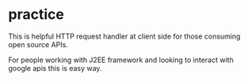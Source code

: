 # practice

This is helpful HTTP request handler at client side for those consuming open source APIs.

For people working with J2EE framework and looking to interact with google apis this is easy way.
